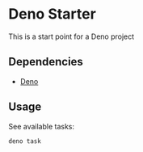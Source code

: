 # Deno Starter

This is a start point for a Deno project

## Dependencies

- [Deno](https://deno.land/manual@v1.28.3/getting_started/installation)

## Usage

See available tasks:

```bash
deno task
```
